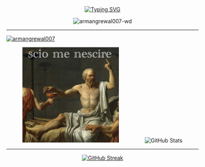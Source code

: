 <!--
**ArmanGrewal007/ArmanGrewal007** is a ✨ _special_ ✨ repository because its `README.md` (this file) appears on your GitHub profile.

Here are some ideas to get you started:

- 🔭 I’m currently working on ...
- 🌱 I’m currently learning ...
- 👯 I’m looking to collaborate on ...
- 🤔 I’m looking for help with ...
- 💬 Ask me about ...
- 📫 How to reach me: ...
- 😄 Pronouns: ...
- ⚡ Fun fact: ...
-->

<!-- All this in one line  https://rahuldkjain.github.io/gh-profile-readme-generator/ -->

<!-- ***WANDERING IN MY METAPHYSICAL REALM...🚶‍♂️*** -->


<!-- Typing - https://github.com/DenverCoder1/readme-typing-svg 
      DEMO site - https://readme-typing-svg.demolab.com/demo/ -->
<p align="center">
<a href="https://git.io/typing-svg"><img src="https://readme-typing-svg.demolab.com?font=Fira+Code&pause=1000&color=F79B21&center=true&vCenter=true&random=false&width=435&lines=Hello+there!" alt="Typing SVG" /></a>
</p>

<!-- Profile view counter - https://github.com/antonkomarev/github-profile-views-counter -->
<p float="left" align="center"> <img src="https://komarev.com/ghpvc/?username=armangrewal007-wd&label=Profile%20views&color=green&style=flat" alt="armangrewal007-wd" /> </p>

-----------------
<!-- github profile trophy - https://github.com/ryo-ma/github-profile-trophy -->
<p align="left"> <a href="https://github.com/ryo-ma/github-profile-trophy"><img src="https://github-profile-trophy.vercel.app/?username=armangrewal007" alt="armangrewal007" /></a> </p>

<!-- Stats - https://github.com/anuraghazra/github-readme-stats 
      (GitHub Stats, Customizing repo and gist cards, Top languages, WakaCard) -->
<p float="left" align="center">
<img height="250"   src="ucwl5 2.jpeg">  
<img height="250" hspace="30"/>
<img height="250" src="https://github-readme-stats.vercel.app/api/top-langs?username=armangrewal007&layout=compact&langs_count=10&card_width=320&theme=github_dark_dimmed" alt="GitHub Stats">
</p>

<!-- GITHUB STATS ARE NOT WORTHY OF SHOWING YET !! 
<a href="https://github.com/armangrewal007/github-readme-stats">
  <img height=200 align="center" src="https://github-readme-stats.vercel.app/api?username=armangrewal007&theme=github_dark_dimmed" />
</a> -->


<!-- Dev Icons - https://github.com/devicons/devicon/ -->

--------------------
<!-- Streak stats - https://github.com/DenverCoder1/github-readme-streak-stats
      DEMO site - https://streak-stats.demolab.com/demo/ -->
<p float="left" align="center">
<a href="https://git.io/streak-stats"><img src="https://streak-stats.demolab.com?user=ArmanGrewal007&theme=dark" alt="GitHub Streak" /></a>
</p>

